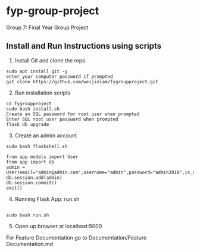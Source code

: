 # fyp-group-project
Group 7: Final Year Group Project

## Install and Run Instructions using scripts
1. Install Git and clone the repo
```
sudo apt install git -y
enter your computer password if prompted
git clone https://github.com/weijielam/fygroupproject.git
```

2. Run installation scripts

```
cd fygroupproject
sudo bash install.sh
Create an SQL password for root user when prompted
Enter SQL root user password when prompted
flask db upgrade
```
3. Create an admin account 
```
sudo bash flaskshell.sh
```

```
from app.models import User
from app import db
admin = User(email="admin@admin.com",username="admin",password="admin2018",is_admin=True)
db.session.add(admin)
db.session.commit()
exit()
```

4. Running Flask App: run.sh
```

sudo bash run.sh
```
5. Open up browser at localhost:5000

For Feature Documentation go to Documentation/Feature Documentation.md


